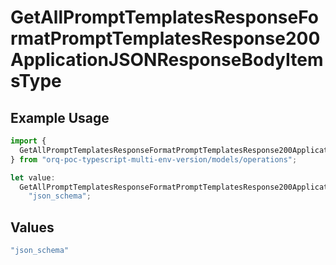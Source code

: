 # GetAllPromptTemplatesResponseFormatPromptTemplatesResponse200ApplicationJSONResponseBodyItemsType

## Example Usage

```typescript
import {
  GetAllPromptTemplatesResponseFormatPromptTemplatesResponse200ApplicationJSONResponseBodyItemsType,
} from "orq-poc-typescript-multi-env-version/models/operations";

let value:
  GetAllPromptTemplatesResponseFormatPromptTemplatesResponse200ApplicationJSONResponseBodyItemsType =
    "json_schema";
```

## Values

```typescript
"json_schema"
```